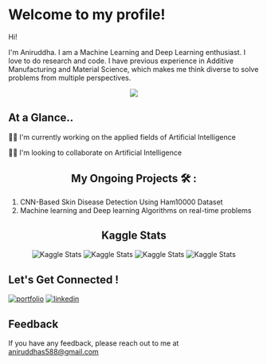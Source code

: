 # Welcome to my profile!

Hi! 

I'm Aniruddha. I am a Machine Learning and Deep Learning enthusiast. I love to do research and code. I have previous experience in Additive Manufacturing and Material Science, which makes me think diverse to solve problems from multiple perspectives.

<p align="center">
  <img src="https://github.com/Aniruddha120/Aniruddha120/assets/34673269/5e3b2165-729b-4a76-abdd-84c7e8cb2f17" />
</p>

## At a Glance..

👩‍💻 I'm currently working on the applied fields of Artificial Intelligence

👯‍♀️ I'm looking to collaborate on Artificial Intelligence

<h2 align="center"> My Ongoing Projects 🛠 : </h2>
  
1. CNN-Based Skin Disease Detection Using Ham10000 Dataset
2. Machine learning and Deep learning Algorithms on real-time problems


<h2 align="center"> Kaggle Stats</h2>
<p align="center">
  <img alt="Kaggle Stats" src="https://road-to-kaggle-grandmaster.vercel.app/api/badges/aniruddhasarkar/competition/light" />
  <img alt="Kaggle Stats" src="https://road-to-kaggle-grandmaster.vercel.app/api/badges/aniruddhasarkar/dataset/light" />
  <img alt="Kaggle Stats" src="https://road-to-kaggle-grandmaster.vercel.app/api/badges/aniruddhasarkar/notebook/light" />
  <img alt="Kaggle Stats" src="https://road-to-kaggle-grandmaster.vercel.app/api/badges/aniruddhasarkar/discussion/light" />
</p>

## Let's Get Connected !

[![portfolio](https://img.shields.io/badge/my_portfolio-000?style=for-the-badge&logo=ko-fi&logoColor=white)](https://sites.google.com/view/aisarqar)  [![linkedin](https://img.shields.io/badge/linkedin-0A66C2?style=for-the-badge&logo=linkedin&logoColor=white)](https://www.linkedin.com/in/sarkar-aniruddha/)

## Feedback

If you have any feedback, please reach out to me at aniruddhas588@gmail.com
